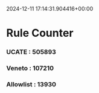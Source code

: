 2024-12-11 17:14:31.904416+00:00
# Rule Counter 
 ### UCATE : 505893

 ### Veneto : 107210

 ### Allowlist : 13930